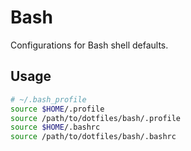 # Bash

Configurations for Bash shell defaults.

## Usage

```sh
# ~/.bash_profile
source $HOME/.profile
source /path/to/dotfiles/bash/.profile
source $HOME/.bashrc
source /path/to/dotfiles/bash/.bashrc
```

